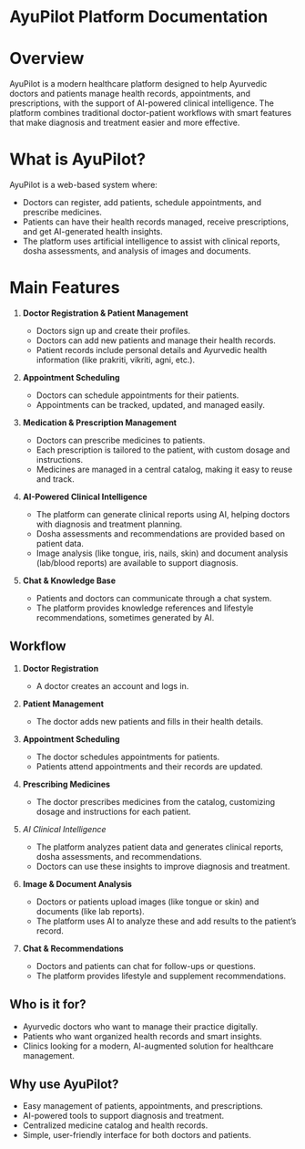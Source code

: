 # AyuPilot Platform Documentation

# Overview
AyuPilot is a modern healthcare platform designed to help Ayurvedic doctors and patients manage health records, appointments, and prescriptions, with the support of AI-powered clinical intelligence. The platform combines traditional doctor-patient workflows with smart features that make diagnosis and treatment easier and more effective.

# What is AyuPilot?
AyuPilot is a web-based system where:
- Doctors can register, add patients, schedule appointments, and prescribe medicines.
- Patients can have their health records managed, receive prescriptions, and get AI-generated health insights.
- The platform uses artificial intelligence to assist with clinical reports, dosha assessments, and analysis of images and documents.

# Main Features
1. **Doctor Registration & Patient Management**
   - Doctors sign up and create their profiles.
   - Doctors can add new patients and manage their health records.
   - Patient records include personal details and Ayurvedic health information (like prakriti, vikriti, agni, etc.).

2. **Appointment Scheduling**
   - Doctors can schedule appointments for their patients.
   - Appointments can be tracked, updated, and managed easily.

3. **Medication & Prescription Management**
   - Doctors can prescribe medicines to patients.
   - Each prescription is tailored to the patient, with custom dosage and instructions.
   - Medicines are managed in a central catalog, making it easy to reuse and track.

4. **AI-Powered Clinical Intelligence**
   - The platform can generate clinical reports using AI, helping doctors with diagnosis and treatment planning.
   - Dosha assessments and recommendations are provided based on patient data.
   - Image analysis (like tongue, iris, nails, skin) and document analysis (lab/blood reports) are available to support diagnosis.

5. **Chat & Knowledge Base**
   - Patients and doctors can communicate through a chat system.
   - The platform provides knowledge references and lifestyle recommendations, sometimes generated by AI.

## Workflow
1. **Doctor Registration**
   - A doctor creates an account and logs in.

2. **Patient Management**
   - The doctor adds new patients and fills in their health details.

3. **Appointment Scheduling**
   - The doctor schedules appointments for patients.
   - Patients attend appointments and their records are updated.

4. **Prescribing Medicines**
   - The doctor prescribes medicines from the catalog, customizing dosage and instructions for each patient.

5. *AI Clinical Intelligence*
   - The platform analyzes patient data and generates clinical reports, dosha assessments, and recommendations.
   - Doctors can use these insights to improve diagnosis and treatment.

6. **Image & Document Analysis**
   - Doctors or patients upload images (like tongue or skin) and documents (like lab reports).
   - The platform uses AI to analyze these and add results to the patient’s record.

7. **Chat & Recommendations**
   - Doctors and patients can chat for follow-ups or questions.
   - The platform provides lifestyle and supplement recommendations.

## Who is it for?
- Ayurvedic doctors who want to manage their practice digitally.
- Patients who want organized health records and smart insights.
- Clinics looking for a modern, AI-augmented solution for healthcare management.

## Why use AyuPilot?
- Easy management of patients, appointments, and prescriptions.
- AI-powered tools to support diagnosis and treatment.
- Centralized medicine catalog and health records.
- Simple, user-friendly interface for both doctors and patients.

